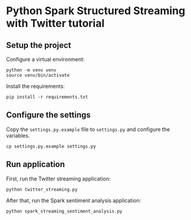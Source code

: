 # Python Spark Structured Streaming with Twitter tutorial

## Setup the project

Configure a virtual environment:

```shell
python -m venv venv
source venv/bin/activate
```

Install the requirements:

```shell
pip install -r requirements.txt
```

## Configure the settings

Copy the `settings.py.example` file to `settings.py` and configure the variables.

```shell
cp settings.py.example settings.py
```

## Run application

First, run the Twitter streaming application:

```shell
python twitter_streaming.py
```

After that, run the Spark sentiment analysis application:

```shell
python spark_streaming_sentiment_analysis.py
```
